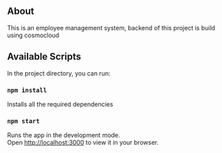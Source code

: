 ## About

This is an employee management system, backend of this project is build using cosmocloud 

## Available Scripts

In the project directory, you can run:

### `npm install`

Installs all the required dependencies 

### `npm start`

Runs the app in the development mode.\
Open [http://localhost:3000](http://localhost:3000) to view it in your browser.